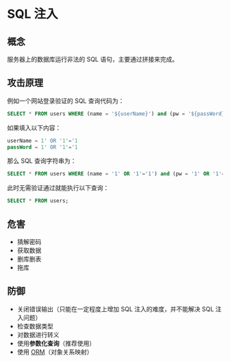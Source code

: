 # SQL 注入

## 概念

服务器上的数据库运行非法的 SQL 语句，主要通过拼接来完成。

## 攻击原理

例如一个网站登录验证的 SQL 查询代码为：

```sql
SELECT * FROM users WHERE (name = '${userName}') and (pw = '${passWord}');
```

如果填入以下内容：

```sql
userName = 1' OR '1'='1
passWord = 1' OR '1'='1
```

那么 SQL 查询字符串为：

```sql
SELECT * FROM users WHERE (name = '1' OR '1'='1') and (pw = '1' OR '1'='1');
```

此时无需验证通过就能执行以下查询：

```sql
SELECT * FROM users;
```

## 危害

- 猜解密码
- 获取数据
- 删库删表
- 拖库

## 防御

- 关闭错误输出（只能在一定程度上增加 SQL 注入的难度，并不能解决 SQL 注入问题）
- 检查数据类型
- 对数据进行转义
- 使用**参数化查询**（推荐使用）
- 使用 [ORM](https://www.cnblogs.com/best/p/9711215.html#_label0)（对象关系映射）

